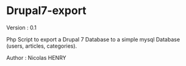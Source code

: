 # Drupal7-export
Version : 0.1

Php Script to export a Drupal 7 Database to a simple mysql Database (users, articles, categories).

Author : Nicolas HENRY

